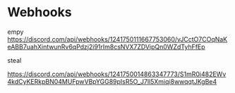 # Webhooks
empy
https://discord.com/api/webhooks/1241750111667753060/vJCctO7COqNaKeABB7uahXintwunRv6qPdzj2i91rIm8csNVX7ZDVipQn0WZdTyhFfEp

steal

https://discord.com/api/webhooks/1241750014863347773/S1mR0i482EWv4kdCyKERkpBN04MUFpwVBpYGG89pIsR5O_J7ll5Xmiqi8wwqqtJKgBe4
